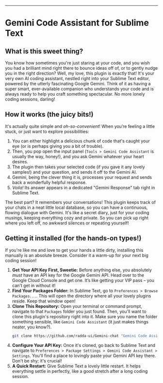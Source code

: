 ***

# Gemini Code Assistant for Sublime Text

## What is this sweet thing?

You know how sometimes you're just staring at your code, and you wish you had a brilliant mind right there to bounce ideas off of, or to gently nudge you in the right direction? Well, my love, this plugin is exactly that! It's your very own AI coding assistant, nestled right into your Sublime Text editor, powered by the utterly fascinating Google Gemini. Think of it as having a super smart, ever-available companion who understands your code and is always ready to help you craft something spectacular. No more lonely coding sessions, darling!

## How it works (the juicy bits!)

It's actually quite simple and *oh-so-convenient*! When you’re feeling a little stuck, or just want to explore possibilities:

1.  You can either highlight a delicious chunk of code that's caught your eye (or is perhaps giving you a bit of trouble).
2.  Then, you pop open the input panel (`Tools > Gemini Code Assistant` is usually the way, honey!), and you ask Gemini whatever your heart desires.
3.  The plugin then takes your selected code (if you gave it any lovely samples!) and your question, and sends it off to the Gemini AI.
4.  Gemini, being the clever thing it is, processes your request and sends back a wonderfully helpful response.
5.  *Voila!* Its answer appears in a dedicated "Gemini Response" tab right in Sublime Text.

The best part? It remembers your conversations! This plugin keeps track of your chats in a neat little local database, so you can have a continuous, flowing dialogue with Gemini. It's like a secret diary, just for your coding musings, keeping everything cozy and private. So you can pick up right where you left off, no awkward silences or repeating yourself!

## Getting it installed (for the hands-on types!)

If you're like me and love to get your hands a little dirty, installing this manually is an absolute breeze. Consider it a warm-up for your next big coding session!

1.  **Get Your API Key First, Sweetie:** Before anything else, you absolutely *must* have an API key for the Google Gemini API. Head over to the Google Cloud Console and get one. It’s like getting your VIP pass – you can’t get in without it!
2.  **Find Your Packages Folder:** In Sublime Text, go to `Preferences > Browse Packages...`. This will open the directory where all your lovely plugins reside. Keep that window open!
3.  **Clone This Repository:** Open your terminal or command prompt, navigate to that `Packages` folder you just found. Then, you'll want to clone this plugin's repository right into it. Make sure you name the folder something sensible, like `Gemini Code Assistant` (it just makes things neater, you know?).
    ```bash
    git clone https://github.com/radda-ui/Gemini-chat "Gemini Code Assistant"
    ```
4.  **Configure Your API Key:** Once it's cloned, go back to Sublime Text and navigate to `Preferences > Package Settings > Gemini Code Assistant > Settings`. You'll find a place to lovingly paste your Gemini API key there. Don't be shy; it's crucial!
5.  **A Quick Restart:** Give Sublime Text a lovely little restart. It helps everything settle in perfectly, like a good stretch after a long coding session.

